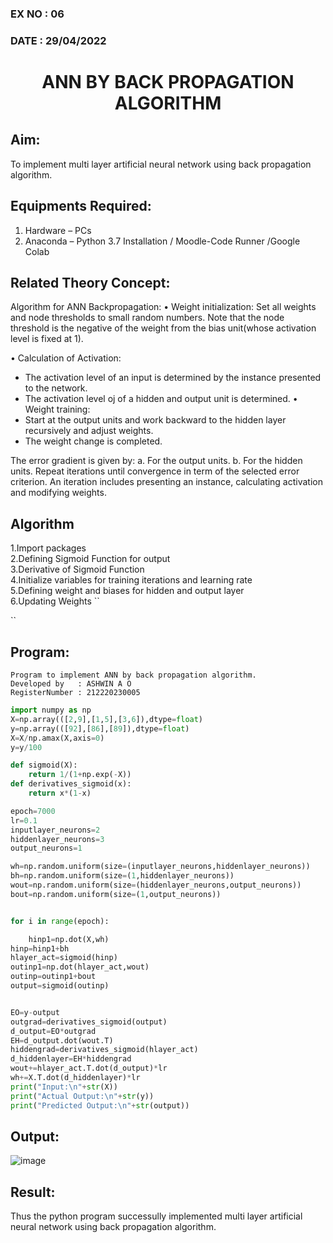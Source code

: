 ### EX NO : 06
### DATE  : 29/04/2022
# <p align="center"> ANN BY BACK PROPAGATION ALGORITHM </p>
## Aim:
   To implement multi layer artificial neural network using back propagation algorithm.
## Equipments Required:
1. Hardware – PCs
2. Anaconda – Python 3.7 Installation / Moodle-Code Runner /Google Colab

## Related Theory Concept:
Algorithm for ANN Backpropagation: • Weight initialization: Set all weights and node thresholds to small random numbers. Note that the node threshold is the negative of the weight from the bias unit(whose activation level is fixed at 1).

• Calculation of Activation:
* The activation level of an input is determined by the instance presented to the network.
* The activation level oj of a hidden and output unit is determined. • Weight training:
* Start at the output units and work backward to the hidden layer recursively and adjust weights.
* The weight change is completed.

The error gradient is given by:
a. For the output units.
b. For the hidden units.
Repeat iterations until convergence in term of the selected error criterion. An iteration includes presenting an instance, calculating activation and modifying weights.
## Algorithm

1.Import packages\
2.Defining Sigmoid Function for output\
3.Derivative of Sigmoid Function\
4.Initialize variables for training iterations and learning rate\
5.Defining weight and biases for hidden and output layer\
6.Updating Weights
``

``

## Program:
```
Program to implement ANN by back propagation algorithm.
Developed by   : ASHWIN A O
RegisterNumber : 212220230005
```

```python
import numpy as np
X=np.array(([2,9],[1,5],[3,6]),dtype=float)
y=np.array(([92],[86],[89]),dtype=float)
X=X/np.amax(X,axis=0)
y=y/100

def sigmoid(X):
    return 1/(1+np.exp(-X))
def derivatives_sigmoid(x):
    return x*(1-x)

epoch=7000
lr=0.1
inputlayer_neurons=2 
hiddenlayer_neurons=3 
output_neurons=1 

wh=np.random.uniform(size=(inputlayer_neurons,hiddenlayer_neurons))
bh=np.random.uniform(size=(1,hiddenlayer_neurons))
wout=np.random.uniform(size=(hiddenlayer_neurons,output_neurons))
bout=np.random.uniform(size=(1,output_neurons))


for i in range(epoch):

    hinp1=np.dot(X,wh)
hinp=hinp1+bh
hlayer_act=sigmoid(hinp)
outinp1=np.dot(hlayer_act,wout)
outinp=outinp1+bout
output=sigmoid(outinp)


EO=y-output
outgrad=derivatives_sigmoid(output)
d_output=EO*outgrad
EH=d_output.dot(wout.T)
hiddengrad=derivatives_sigmoid(hlayer_act)
d_hiddenlayer=EH*hiddengrad
wout+=hlayer_act.T.dot(d_output)*lr
wh+=X.T.dot(d_hiddenlayer)*lr
print("Input:\n"+str(X))
print("Actual Output:\n"+str(y))
print("Predicted Output:\n"+str(output))
```

## Output:
![image](https://user-images.githubusercontent.com/75236145/168850607-153c4caa-24f4-4d24-89c2-5811bcac5745.png)



## Result:
Thus the python program successully implemented multi layer artificial neural network using back propagation algorithm.
